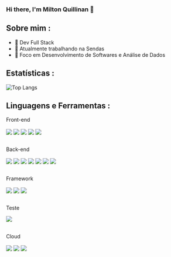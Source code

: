 ### Hi there, I'm Milton Quillinan 👋  

<!--
**Quillinan/Quillinan** is a ✨ _special_ ✨ repository because its `README.md` (this file) appears on your GitHub profile.

Here are some ideas to get you started:

- 🔭 I’m currently working on ...
- 🌱 I’m currently learning ...
- 👯 I’m looking to collaborate on ...
- 🤔 I’m looking for help with ...
- 💬 Ask me about ...
- 📫 How to reach me: ...
- 😄 Pronouns: ...
- ⚡ Fun fact: ...
-->
## Sobre mim :

- 🚀 Dev Full Stack
- 🔭 Atualmente trabalhando na Sendas
- 💬 Foco em Desenvolvimento de Softwares e Análise de Dados

## Estatísticas :

![Top Langs](https://github-readme-stats.vercel.app/api/top-langs/?username=Quillinan&layout=donut&theme=dark)
<!--
![Quillinan's GitHub stats](https://github-readme-stats.vercel.app/api?username=Quillinan&show_icons=true&theme=dark)
-->

## Linguagens e Ferramentas :
<!--
<div style="display: inline_block"><br/>
  <img align="center" atl ="" src=""/>
</div>
  -->
Front-end
<div style="display: inline_block">
  <img align="center" atl ="ts" src="https://img.shields.io/badge/TypeScript-007ACC?style=for-the-badge&logo=typescript&logoColor=white"/>
  <img align="center" atl ="js" src="https://img.shields.io/badge/JavaScript-F7DF1E?style=for-the-badge&logo=javascript&logoColor=black"/>
  <img align="center" atl ="html" src="https://img.shields.io/badge/HTML5-E34F26?style=for-the-badge&logo=html5&logoColor=white"/>
  <img align="center" atl ="css" src="https://img.shields.io/badge/CSS3-1572B6?style=for-the-badge&logo=css3&logoColor=white"/>
  <img align="center" atl ="styled" src="https://img.shields.io/badge/styled--components-DB7093?style=for-the-badge&logo=styled-components&logoColor=white"/>
</div><br/>

Back-end
<div style="display: inline_block">
  <img align="center" atl ="node" src="https://img.shields.io/badge/Node.js-43853D?style=for-the-badge&logo=node.js&logoColor=white"/>
  <img align="center" atl ="php" src="https://img.shields.io/badge/PHP-777BB4?style=for-the-badge&logo=php&logoColor=white"/>
  <img align="center" atl ="pyhton" src="https://img.shields.io/badge/Python-14354C?style=for-the-badge&logo=python&logoColor=white"/>
  <img align="center" atl ="mongoDb" src="https://img.shields.io/badge/MongoDB-4EA94B?style=for-the-badge&logo=mongodb&logoColor=white"/>
  <img align="center" atl ="postgreSQL" src="https://img.shields.io/badge/PostgreSQL-316192?style=for-the-badge&logo=postgresql&logoColor=white"/>
  <img align="center" atl ="express" src="https://img.shields.io/badge/Express.js-404D59?style=for-the-badge"/>
  <img align="center" atl ="prisma" src="https://img.shields.io/badge/Prisma-3982CE?style=for-the-badge&logo=Prisma&logoColor=white"/>
</div><br/>

Framework
<div style="display: inline_block">
  <img align="center" atl ="react" src="https://img.shields.io/badge/React-20232A?style=for-the-badge&logo=react&logoColor=61DAFB"/>
  <img align="center" atl ="angular" src="https://img.shields.io/badge/Angular-DD0031?style=for-the-badge&logo=angular&logoColor=white"/>
  <img align="center" atl ="ionic" src="https://img.shields.io/badge/Ionic-3880FF?style=for-the-badge&logo=ionic&logoColor=white"/>
</div><br/>

Teste
<div style="display: inline_block">
  <img align="center" atl ="jest" src="https://img.shields.io/badge/Jest-323330?style=for-the-badge&logo=Jest&logoColor=white"/>
</div><br/>

Cloud
<div style="display: inline_block">
  <img align="center" atl ="vercel" src="https://img.shields.io/badge/Vercel-000000?style=for-the-badge&logo=vercel&logoColor=white"/>
  <img align="center" atl ="render" src="https://img.shields.io/badge/Render-46E3B7?style=for-the-badge&logo=render&logoColor=white"/>
  <img align="center" atl ="heroku" src="https://img.shields.io/badge/Heroku-430098?style=for-the-badge&logo=heroku&logoColor=white"/>
</div>





